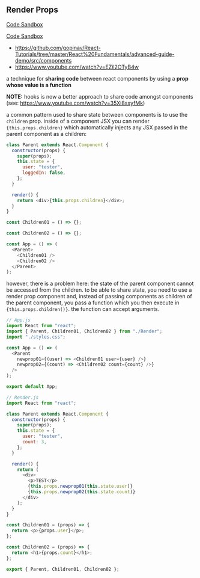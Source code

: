 ## Render Props

[Code Sandbox](https://codesandbox.io/s/render-props-6w6kq?)

[Code Sandbox](https://codesandbox.io/s/render-props02-66bsr)

- https://github.com/gopinav/React-Tutorials/tree/master/React%20Fundamentals/advanced-guide-demo/src/components
- https://www.youtube.com/watch?v=EZil2OTyB4w

a technique for **sharing code** between react components by using a **prop whose value is a function**

**NOTE:** hooks is now a better approach to share code amongst components (see: https://www.youtube.com/watch?v=35Xi8ssyfMk)

a common pattern used to share state between components is to use the `children` prop. inside of a component JSX you can render `{this.props.children}` which automatically injects any JSX passed in the parent component as a children:

```javascript
class Parent extends React.Component {
  constructor(props) {
    super(props);
    this.state = {
      user: "tester",
      loggedIn: false,
    };
  }

  render() {
    return <div>{this.props.children}</div>;
  }
}

const Children01 = () => {};

const Children02 = () => {};

const App = () => (
  <Parent>
    <Children01 />
    <Children02 />
  </Parent>
);
```

however, there is a problem here: the state of the parent component cannot be accessed from the children. to be able to share state, you need to use a render prop component and, instead of passing components as children of the parent component, you pass a function which you then execute in `{this.props.children()}`. the function can accept arguments.

```javascript
// App.js
import React from "react";
import { Parent, Children01, Children02 } from "./Render";
import "./styles.css";

const App = () => (
  <Parent
    newprop01={(user) => <Children01 user={user} />}
    newprop02={(count) => <Children02 count={count} />}
  />
);

export default App;

// Render.js
import React from "react";

class Parent extends React.Component {
  constructor(props) {
    super(props);
    this.state = {
      user: "tester",
      count: 3,
    };
  }

  render() {
    return (
      <div>
        <p>TEST</p>
        {this.props.newprop01(this.state.user)}
        {this.props.newprop02(this.state.count)}
      </div>
    );
  }
}

const Children01 = (props) => {
  return <p>{props.user}</p>;
};

const Children02 = (props) => {
  return <h1>{props.count}</h1>;
};

export { Parent, Children01, Children02 };
```
